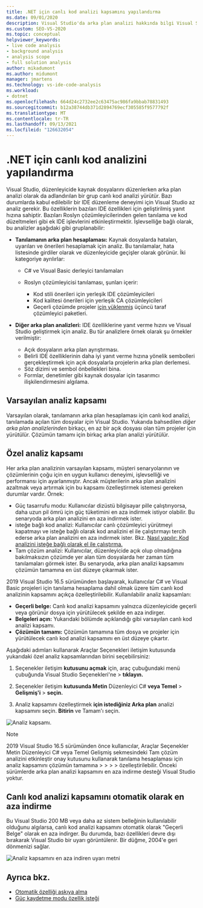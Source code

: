 ```yaml
---
title: .NET için canlı kod analizi kapsamını yapılandırma
ms.date: 09/01/2020
description: Visual Studio'da arka plan analizi hakkında bilgi Visual Studio. Analizi görünür belge, tüm açık belgeler veya tüm dosya ve projelerle sınırlamaya bakın.
ms.custom: SEO-VS-2020
ms.topic: conceptual
helpviewer_keywords:
- live code analysis
- background analysis
- analysis scope
- full solution analysis
author: mikadumont
ms.author: midumont
manager: jmartens
ms.technology: vs-ide-code-analysis
ms.workload:
- dotnet
ms.openlocfilehash: 664d24c2732ee2c63475ac986fa9bbab78831493
ms.sourcegitcommit: b12a38744db371d2894769ecf305585f9577792f
ms.translationtype: MT
ms.contentlocale: tr-TR
ms.lasthandoff: 09/13/2021
ms.locfileid: "126632054"
---
```

# <a name="configure-live-code-analysis-for-net"></a>.NET için canlı kod analizini yapılandırma

Visual Studio, düzenleyicide kaynak dosyalarını düzenlerken arka plan analizi olarak da adlandırılan bir grup canlı kod analizi yürütür. Bazı durumlarda kabul edilebilir bir IDE düzenleme deneyimi için Visual Studio az analiz gerekir. Bu özelliklerin bazıları IDE özellikleri için geliştirilmiş yanıt hızına sahiptir. Bazıları Roslyn çözümleyicilerinden gelen tanılama ve kod düzeltmeleri gibi ek IDE işlevlerini etkinleştirmektir. İşlevselliğe bağlı olarak, bu analizler aşağıdaki gibi gruplanabilir:

- **Tanılamanın arka plan hesaplaması:** Kaynak dosyalarda hataları, uyarıları ve önerileri hesaplamak için analiz. Bu tanılamalar, hata listesinde girdiler olarak ve düzenleyicide geçişler olarak görünür. İki kategoriye ayrılırlar:
  - C# ve Visual Basic derleyici tanılamaları
  - Roslyn çözümleyicisi tanılaması, şunları içerir:

    - Kod stili önerileri için yerleşik IDE çözümleyicileri
    - Kod kalitesi önerileri için yerleşik CA çözümleyicileri
    - Geçerli çözümde projeler [için yüklenmiş](./install-roslyn-analyzers.md) üçüncü taraf çözümleyici paketleri.

- **Diğer arka plan analizleri:** IDE özelliklerine yanıt verme hızını ve Visual Studio geliştirmek için analiz. Bu tür analizlere örnek olarak şu örnekler verilmiştir:
  - Açık dosyaların arka plan ayrıştırması.
  - Belirli IDE özelliklerinin daha iyi yanıt verme hızına yönelik sembolleri gerçekleştirmek için açık dosyalarla projelerin arka plan derlemesi.
  - Söz dizimi ve sembol önbellekleri bina.
  - Formlar, denetimler gibi kaynak dosyalar için tasarımcı ilişkilendirmesini algılama.

## <a name="default-analysis-scope"></a>Varsayılan analiz kapsamı

Varsayılan olarak, tanılamanın arka plan hesaplaması için canlı kod analizi, tanılamada açılan tüm dosyalar _için_ Visual Studio. Yukarıda bahsedilen _diğer arka plan analizlerinden_ birkaçı, en az bir açık dosyası olan tüm projeler için yürütülür. Çözümün tamamı için birkaç arka plan analizi yürütülür.

## <a name="custom-analysis-scope"></a>Özel analiz kapsamı

Her arka plan analizinin varsayılan kapsamı, müşteri senaryolarının ve çözümlerinin çoğu için en uygun kullanıcı deneyimi, işlevselliği ve performansı için ayarlanmıştır. Ancak müşterilerin arka plan analizini azaltmak veya artırmak için bu kapsamı özelleştirmek istemesi gereken durumlar vardır. Örnek:

- Güç tasarrufu modu: Kullanıcılar dizüstü bilgisayar pille çalıştırıyorsa, daha uzun pil ömrü için güç tüketimini en aza indirmek istiyor olabilir. Bu senaryoda arka plan analizini en aza indirmek ister.
- isteğe bağlı kod analizi: Kullanıcılar canlı çözümleyici yürütmeyi kapatmayı ve isteğe bağlı olarak kod analizini el ile çalıştırmayı tercih ederse arka plan analizini en aza indirmek ister. Bkz. [Nasıl yapılır: Kod analizini isteğe bağlı olarak el ile çalıştırma.](./how-to-run-code-analysis-manually-for-managed-code.md)
- Tam çözüm analizi: Kullanıcılar, düzenleyicide açık olup olmadığına bakılmaksızın çözümde yer alan tüm dosyalarda her zaman tüm tanılamaları görmek ister. Bu senaryoda, arka plan analizi kapsamını çözümün tamamına en üst düzeye çıkarmak ister.

2019 Visual Studio 16.5 sürümünden başlayarak, kullanıcılar C# ve Visual Basic projeleri için tanılama hesaplama dahil olmak üzere tüm canlı kod analizinin kapsamını açıkça özelleştirilebilir. Kullanılabilir analiz kapsamları:

- **Geçerli belge:** Canlı kod analizi kapsamını yalnızca düzenleyicide geçerli veya görünür dosya için yürütülecek şekilde en aza indirger.
- **Belgeleri açın:** Yukarıdaki bölümde açıklandığı gibi varsayılan canlı kod analizi kapsamı.
- **Çözümün tamamı:** Çözümün tamamına tüm dosya ve projeler için yürütülecek canlı kod analizi kapsamını en üst düzeye çıkartır.

Aşağıdaki adımları kullanarak Araçlar Seçenekleri iletişim kutusunda yukarıdaki özel analiz kapsamlarından birini seçebilirsiniz:

1. Seçenekler iletişim **kutusunu açmak** için, araç çubuğundaki menü çubuğunda Visual Studio Seçenekleri'ne   >  **tıklayın.**

2. Seçenekler iletişim **kutusunda Metin** Düzenleyici C# **veya Temel**  >   **Gelişmiş'i**  >  **seçin.**

3. Analiz kapsamını özelleştirmek **için istediğiniz Arka plan** analizi kapsamını seçin. **Bitirin** ve Tamam'ı seçin.

![Analiz kapsamı.](./media/background-analysis-scope.png)

> [!NOTE]
> 2019 Visual Studio 16.5 sürümünden önce kullanıcılar, Araçlar  Seçenekler Metin Düzenleyici C# veya Temel Gelişmiş sekmesindeki Tam çözüm analizini etkinleştir onay kutusunu kullanarak tanılama hesaplaması için analiz kapsamını çözümün tamamına  >    >    >     >   özelleştirilebilir. Önceki sürümlerde arka plan analizi kapsamını en aza indirme desteği Visual Studio yoktur.

## <a name="automatically-minimize-live-code-analysis-scope"></a>Canlı kod analizi kapsamını otomatik olarak en aza indirme

Bu Visual Studio 200 MB veya daha az sistem belleğinin kullanılabilir olduğunu algılarsa, canlı kod analizi kapsamını otomatik olarak "Geçerli Belge" olarak en aza indirger. Bu durumda, bazı özellikleri devre dışı bırakarak Visual Studio bir uyarı görüntülenir. Bir düğme, 2004'e geri dönmenizi sağlar.

![Analiz kapsamını en aza indiren uyarı metni](./media/fsa_alert.png)

## <a name="see-also"></a>Ayrıca bkz.

- [Otomatik özelliği askıya alma](./automatic-feature-suspension.md)
- [Güç kaydetme modu özellik isteği](https://github.com/dotnet/roslyn/issues/38429)
